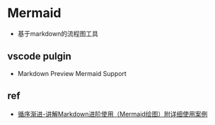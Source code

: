 # Mermaid
+ 基于markdown的流程图工具


## vscode pulgin
+ Markdown Preview Mermaid Support



## ref
+ [循序渐进-讲解Markdown进阶使用（Mermaid绘图）附详细使用案例](https://juejin.cn/post/7334141485028687881)